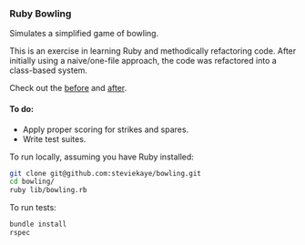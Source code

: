 ### Ruby Bowling

Simulates a simplified game of bowling.

This is an exercise in learning Ruby and methodically refactoring code. After initially using a naive/one-file approach, the code was refactored into a class-based system.

Check out the [before](https://github.com/steviekaye/bowling/blob/6d5d4dcd454b280f391cb4da664504e62094b8de/bowling.rb) and [after](https://github.com/steviekaye/bowling).

#### To do:  
* Apply proper scoring for strikes and spares.  
* Write test suites.  

To run locally, assuming you have Ruby installed:  
```bash
git clone git@github.com:steviekaye/bowling.git  
cd bowling/  
ruby lib/bowling.rb
```

To run tests:
```bash
bundle install
rspec
```
